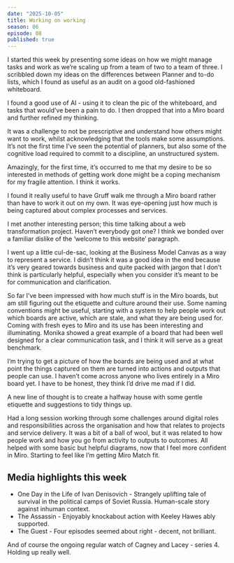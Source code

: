 ```yaml
---
date: "2025-10-05"
title: Working on working
season: 06
episode: 08
published: true
---
```


I started this week by presenting some ideas on how we might manage tasks and work as we’re scaling up from a team of two to a team of three. I scribbled down my ideas on the differences between Planner and to-do lists, which I found as useful as an audit on a good old-fashioned whiteboard.

I found a good use of AI - using it to clean the pic of the whiteboard, and tasks that would’ve been a pain to do. I then dropped that into a Miro board and further refined my thinking. 

 It was a challenge to not be prescriptive and understand how others might want to work, whilst acknowledging that the tools make some assumptions. It’s not the first time I’ve seen the potential of planners, but also some of the cognitive load required to commit to a discipline, an unstructured system. 

Amazingly, for the first time, it’s occurred to me that my desire to be so interested in methods of getting work done might be a coping mechanism for my fragile attention. I think it works.

I found it really useful to have Gruff walk me through a Miro board rather than have to work it out on my own. It was eye-opening just how much is being captured about complex processes and services. 

I met another interesting person; this time talking about a web transformation project. Haven’t everybody got one? I think we bonded over a familiar dislike of the ‘welcome to this website’ paragraph.

I went up a little cul-de-sac, looking at the Business Model Canvas as a way to represent a service. I didn’t think it was a good idea in the end because it’s very geared towards business and quite packed with jargon that I don’t think is particularly helpful, especially when you consider it’s meant to be for communication and clarification.

So far I’ve been impressed with how much stuff is in the Miro boards, but am still figuring out the etiquette and culture around their use. Some naming conventions might be useful, starting with a system to help people work out which boards are active, which are stale, and what they are being used for. Coming with fresh eyes to Miro and its use has been interesting and illuminating. Monika showed a great example of a board that had been well designed for a clear communication task, and I think it will serve as a great benchmark.

I’m trying to get a picture of how the boards are being used and at what point the things captured on them are turned into actions and outputs that people can use. I haven’t come across anyone who lives entirely in a Miro board yet. I have to be honest, they think I’d drive me mad if I did.

A new line of thought is to create a halfway house with some gentle etiquette and suggestions to tidy things up.

Had a long session working through some challenges around digital roles and responsibilities across the organisation and how that relates to projects and service delivery. It was a bit of a ball of wool, but it was related to how people work and how you go from activity to outputs to outcomes. All helped with some basic but helpful diagrams, now that I feel more confident in Miro. Starting to feel like I’m getting Miro Match fit.

## Media highlights this week 

- One Day in the Life of Ivan Denisovich - Strangely uplifting tale of survival in the political camps of Soviet Russia. Human-scale story against inhuman context.
- The Assassin - Enjoyably knockabout action with Keeley Hawes ably supported.
- The Guest - Four episodes seemed about right - decent, not brilliant.

And of course the ongoing regular watch of Cagney and Lacey - series 4. Holding up really well.
